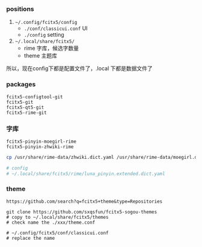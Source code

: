### positions
1. `~/.config/fcitx5/config`
	+ `./conf/classicui.conf` UI
	+ `./config` setting
2. `~/.local/share/fcitx5/`
	+ rime 字库，候选字数量
	+ theme 主题库

所以，现在config下都是配置文件了，.local 下都是数据文件了


### packages
```
fcitx5-configtool-git
fcitx5-git
fcitx5-qt5-git
fcitx5-rime-git
```

### 字库
```
fcitx5-pinyin-moegirl-rime
fcitx5-pinyin-zhwiki-rime
```

```sh
cp /usr/share/rime-data/zhwiki.dict.yaml /usr/share/rime-data/moegirl.dict.yaml ~/.local/share/fcitx5/rime/

# config
# ~/.local/share/fcitx5/rime/luna_pinyin.extended.dict.yaml   
```

### theme
```
https://github.com/search?q=fcitx5+theme&type=Repositories

git clone https://github.com/sxqsfun/fcitx5-sogou-themes
# copy to ~/.local/share/fcitx5/themes
# check name the ./xxx/theme.conf

# ~/.config/fcitx5/conf/classicui.conf
# replace the name
```
